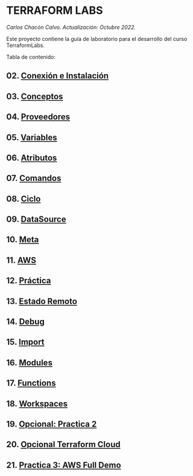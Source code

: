 # TERRAFORM LABS <!-- omit in TOC -->
*Carlos Chacón Calvo. Actualización: Octubre 2022.*

Este proyecto contiene la guía de laboratorio para el desarrollo del curso TerraformLabs. <!-- omit in TOC -->

Tabla de contenido:

## 02. [Conexión e Instalación](./01.Instalación.md)
## 03. [Conceptos](./03.Conceptos.md)
## 04. [Proveedores](./04.Proveedores.md)
## 05. [Variables](./05.Variables%20Input.md)
## 06. [Atributos](./06.Atributos.md)
## 07. [Comandos](./07.Comandos.md)
## 08. [Ciclo](./08.Ciclo.md)
## 09. [DataSource](./09.Data.md)
## 10. [Meta](./10.Meta.md)
## 11. [AWS](./11.AWS.md)
## 12. [Práctica](./12.Practica%201.md)
## 13. [Estado Remoto](./13.EstadoRemoto.md)
## 14. [Debug](./14.Debug.md)
## 15. [Import](./15.Import.md)
## 16. [Modules](./16.Modules.md)
## 17. [Functions](./17.Functions.md)
## 18. [Workspaces](./18.Workspaces.md)
## 19. [Opcional: Practica 2](./19.Practica%202.md)
## 20. [Opcional Terraform Cloud](./20.Terraform%20Cloud.md)
## 21. [Practica 3: AWS Full Demo](./21.AWS%20full%20demo.md)
